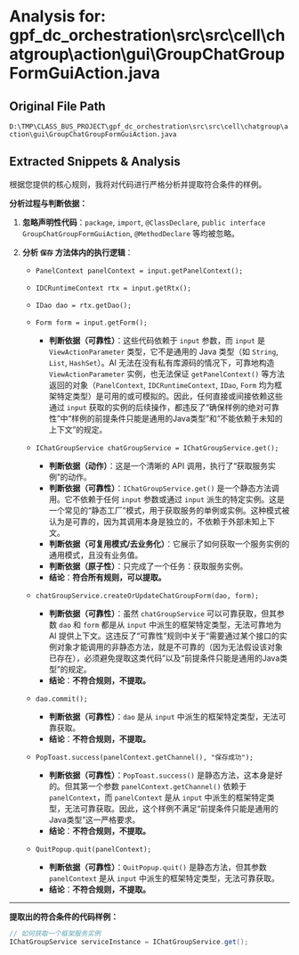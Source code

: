 # Analysis for: gpf_dc_orchestration\src\src\cell\chatgroup\action\gui\GroupChatGroupFormGuiAction.java

## Original File Path
`D:\TMP\CLASS_BUS_PROJECT\gpf_dc_orchestration\src\src\cell\chatgroup\action\gui\GroupChatGroupFormGuiAction.java`

## Extracted Snippets & Analysis
根据您提供的核心规则，我将对代码进行严格分析并提取符合条件的样例。

**分析过程与判断依据：**

1.  **忽略声明性代码**：`package`, `import`, `@ClassDeclare`, `public interface GroupChatGroupFormGuiAction`, `@MethodDeclare` 等均被忽略。
2.  **分析 `保存` 方法体内的执行逻辑**：

    *   `PanelContext panelContext = input.getPanelContext();`
    *   `IDCRuntimeContext rtx = input.getRtx();`
    *   `IDao dao = rtx.getDao();`
    *   `Form form = input.getForm();`
        *   **判断依据（可靠性）**：这些代码依赖于 `input` 参数，而 `input` 是 `ViewActionParameter` 类型，它不是通用的 Java 类型（如 `String`, `List`, `HashSet`）。AI 无法在没有私有库源码的情况下，可靠地构造 `ViewActionParameter` 实例，也无法保证 `getPanelContext()` 等方法返回的对象（`PanelContext`, `IDCRuntimeContext`, `IDao`, `Form` 均为框架特定类型）是可用的或可模拟的。因此，任何直接或间接依赖这些通过 `input` 获取的实例的后续操作，都违反了“确保样例的绝对可靠性”中“样例的前提条件只能是通用的Java类型”和“不能依赖于未知的上下文”的规定。

    *   `IChatGroupService chatGroupService = IChatGroupService.get();`
        *   **判断依据（动作）**：这是一个清晰的 API 调用，执行了“获取服务实例”的动作。
        *   **判断依据（可靠性）**：`IChatGroupService.get()` 是一个静态方法调用。它不依赖于任何 `input` 参数或通过 `input` 派生的特定实例。这是一个常见的“静态工厂”模式，用于获取服务的单例或实例。这种模式被认为是可靠的，因为其调用本身是独立的，不依赖于外部未知上下文。
        *   **判断依据（可复用模式/去业务化）**：它展示了如何获取一个服务实例的通用模式，且没有业务值。
        *   **判断依据（原子性）**：只完成了一个任务：获取服务实例。
        *   **结论**：**符合所有规则，可以提取。**

    *   `chatGroupService.createOrUpdateChatGroupForm(dao, form);`
        *   **判断依据（可靠性）**：虽然 `chatGroupService` 可以可靠获取，但其参数 `dao` 和 `form` 都是从 `input` 中派生的框架特定类型，无法可靠地为 AI 提供上下文。这违反了“可靠性”规则中关于“需要通过某个接口的实例对象才能调用的非静态方法，就是不可靠的（因为无法假设该对象已存在），必须避免提取这类代码”以及“前提条件只能是通用的Java类型”的规定。
        *   **结论**：**不符合规则，不提取。**

    *   `dao.commit();`
        *   **判断依据（可靠性）**：`dao` 是从 `input` 中派生的框架特定类型，无法可靠获取。
        *   **结论**：**不符合规则，不提取。**

    *   `PopToast.success(panelContext.getChannel(), "保存成功");`
        *   **判断依据（可靠性）**：`PopToast.success()` 是静态方法，这本身是好的。但其第一个参数 `panelContext.getChannel()` 依赖于 `panelContext`，而 `panelContext` 是从 `input` 中派生的框架特定类型，无法可靠获取。因此，这个样例不满足“前提条件只能是通用的Java类型”这一严格要求。
        *   **结论**：**不符合规则，不提取。**

    *   `QuitPopup.quit(panelContext);`
        *   **判断依据（可靠性）**：`QuitPopup.quit()` 是静态方法，但其参数 `panelContext` 是从 `input` 中派生的框架特定类型，无法可靠获取。
        *   **结论**：**不符合规则，不提取。**

---

**提取出的符合条件的代码样例：**

```java
// 如何获取一个框架服务实例
IChatGroupService serviceInstance = IChatGroupService.get();
```